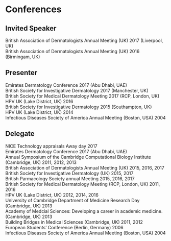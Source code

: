 # Conferences

## Invited Speaker

British Association of Dermatologists Annual Meeting (UK) 2017 (Liverpool, UK) <br>
British Association of Dermatologists Annual Meeting (UK) 2016 (Birmingam, UK) <br>

## Presenter

Emirates Dermatology Conference 2017 (Abu Dhabi, UAE) <br>
British Society for Investigative Dermatology 2017 (Manchester, UK) <br>
British Society for Medical Dermatology Meeting 2017 (RCP, London, UK) <br>
HPV UK (Lake District, UK) 2016  <br>
British Society for Investigative Dermatology 2015 (Southampton, UK) <br>
HPV UK (Lake District, UK) 2014  <br>
Infectious Diseases Society of America Annual Meeting (Boston, USA) 2004 <br>

## Delegate

NICE Technology appraisals Away day 2017 <br>
Emirates Dermatology Conference 2017 (Abu Dhabi, UAE) <br>
Annual Symposium of the Cambridge Computational Biology Institute (Cambridge, UK) 2011, 2012, 2013 <br>
British Association of Dermatologists Annual Meeting (UK) 2015, 2016, 2017 <br> 
British Society for Investigative Dermatology (UK) 2015, 2017  <br>
British Parmacology Society annual Meeting 2015, 2016, 2017 <br>
British Society for Medical Dermatology Meeting (RCP, London, UK) 2011, 2016  <br>
HPV UK (Lake District, UK) 2012, 2014, 2016  <br>
University of Cambridge Department of Medicine Research Day (Cambridge, UK) 2013  <br>
Academy of Medcial Sciences: Developing a career in academic medicine. (Cambridge, UK) 2013  <br>
Building Bridges in Medical Sciences (Cambridge, UK) 2011, 2012  <br>
European Students’ Conference (Berlin, Germany) 2006  <br>
Infectious Diseases Society of America Annual Meeting (Boston, USA) 2004
